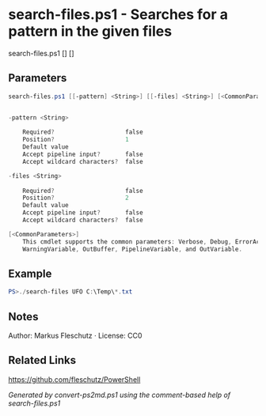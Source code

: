 # search-files.ps1 - Searches for a pattern in the given files

search-files.ps1 [<pattern>] [<files>]

## Parameters
```powershell
search-files.ps1 [[-pattern] <String>] [[-files] <String>] [<CommonParameters>]


-pattern <String>
    
    Required?                    false
    Position?                    1
    Default value                
    Accept pipeline input?       false
    Accept wildcard characters?  false

-files <String>
    
    Required?                    false
    Position?                    2
    Default value                
    Accept pipeline input?       false
    Accept wildcard characters?  false

[<CommonParameters>]
    This cmdlet supports the common parameters: Verbose, Debug, ErrorAction, ErrorVariable, WarningAction, 
    WarningVariable, OutBuffer, PipelineVariable, and OutVariable.
```

## Example
```powershell
PS>./search-files UFO C:\Temp\*.txt
```


## Notes
Author: Markus Fleschutz · License: CC0

## Related Links
https://github.com/fleschutz/PowerShell

*Generated by convert-ps2md.ps1 using the comment-based help of search-files.ps1*

